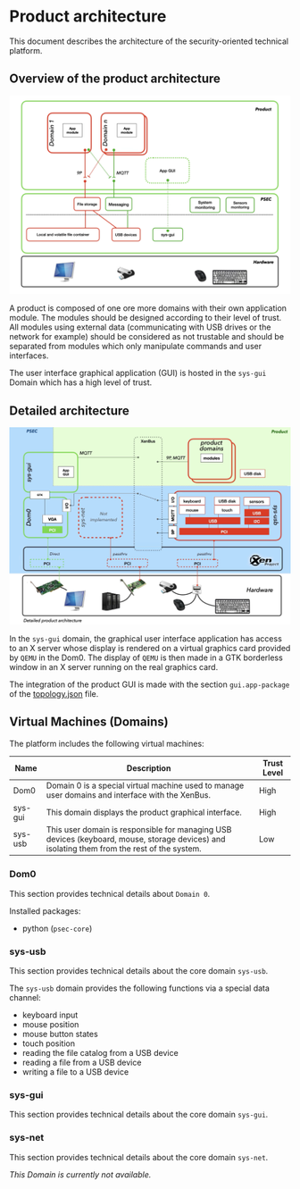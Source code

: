# Product architecture

This document describes the architecture of the security-oriented technical platform.

## Overview of the product architecture

![Overview of the product architecture](../../images/psec-architecture-overview.png)

A product is composed of one ore more domains with their own application module. The modules should be designed according to their level of trust. All modules using external data (communicating with USB drives or the network for example) should be considered as not trustable and should be separated from modules which only manipulate commands and user interfaces.

The user interface graphical application (GUI) is hosted in the `sys-gui` Domain which has a high level of trust.

## Detailed architecture

![Detailed architecture](../../images/psec-architecture-detailed.png)

In the `sys-gui` domain, the graphical user interface application has access to an X server whose display is rendered on a virtual graphics card provided by `QEMU` in the Dom0. The display of `QEMU` is then made in a GTK borderless window in an X server running on the real graphics card.

The integration of the product GUI is made with the section `gui.app-package` of the [topology.json](topology.md) file.

## Virtual Machines (Domains)

The platform includes the following virtual machines:

| Name | Description | Trust Level |
|---|---|---|
| Dom0 | Domain 0 is a special virtual machine used to manage user domains and interface with the XenBus. | High |
| sys-gui | This domain displays the product graphical interface. | High |
| sys-usb | This user domain is responsible for managing USB devices (keyboard, mouse, storage devices) and isolating them from the rest of the system. | Low |

### Dom0

This section provides technical details about `Domain 0`.

Installed packages:
- python (`psec-core`)

### sys-usb

This section provides technical details about the core domain `sys-usb`.

The `sys-usb` domain provides the following functions via a special data channel:
- keyboard input
- mouse position
- mouse button states
- touch position
- reading the file catalog from a USB device
- reading a file from a USB device
- writing a file to a USB device

### sys-gui

This section provides technical details about the core domain `sys-gui`.

### sys-net

This section provides technical details about the core domain `sys-net`.

*This Domain is currently not available.*
